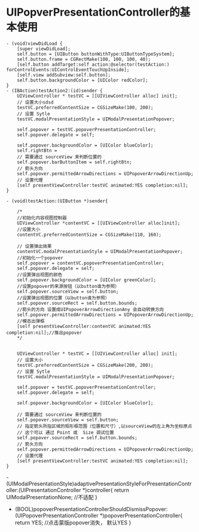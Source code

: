 # UIPopverPresentationController的基本使用

    - (void)viewDidLoad {
        [super viewDidLoad];
        self.button = [UIButton buttonWithType:UIButtonTypeSystem];
        self.button.frame = CGRectMake(100, 100, 100, 40);
        [self.button addTarget:self action:@selector(testAction:) forControlEvents:UIControlEventTouchUpInside];
        [self.view addSubview:self.button];
        self.button.backgroundColor = [UIColor redColor];
    }
    - (IBAction)testAction2:(id)sender {
        UIViewController * testVC = [[UIViewController alloc] init];
        // 设置大小sdsd
        testVC.preferredContentSize = CGSizeMake(100, 200);
        // 设置 Sytle
        testVC.modalPresentationStyle = UIModalPresentationPopover;

        self.popover = testVC.popoverPresentationController;
        self.popover.delegate = self;

        self.popover.backgroundColor = [UIColor blueColor];
        self.rightBtn =
        // 需要通过 sourceView 来判断位置的
        self.popover.barButtonItem = self.rightBtn;
        // 箭头方向
        self.popover.permittedArrowDirections = UIPopoverArrowDirectionUp;
        // 设置代理
        [self presentViewController:testVC animated:YES completion:nil];
    }

    - (void)testAction:(UIButton *)sender{

        /*
        //初始化内容视图控制器
        UIViewController *contentVC = [[UIViewController alloc]init];
        //设置大小
        contentVC.preferredContentSize = CGSizeMake(110, 160);

        // 设置弹出效果
        contentVC.modalPresentationStyle = UIModalPresentationPopover;
        //初始化一个popover
        self.popover = contentVC.popoverPresentationController;
        self.popover.delegate = self;
        //设置弹出视图的颜色
        self.popover.backgroundColor = [UIColor greenColor];
        //设置popover的来源按钮（以button谁为参照）
        self.popover.sourceView = self.button;
        //设置弹出视图的位置（以button谁为参照）
        self.popover.sourceRect = self.button.bounds;
        //箭头的方向 设置成UIPopoverArrowDirectionAny 会自动转换方向
        self.popover.permittedArrowDirections = UIPopoverArrowDirectionUp;
        //模态出弹框
        [self presentViewController:contentVC animated:YES completion:nil];//推出popover
        */


        UIViewController * testVC = [[UIViewController alloc] init];
        // 设置大小
        testVC.preferredContentSize = CGSizeMake(200, 200);
        // 设置 Sytle
        testVC.modalPresentationStyle = UIModalPresentationPopover;

        self.popover = testVC.popoverPresentationController;
        self.popover.delegate = self;

        self.popover.backgroundColor = [UIColor blueColor];

        // 需要通过 sourceView 来判断位置的
        self.popover.sourceView = self.button;
        // 指定箭头所指区域的矩形框范围（位置和尺寸）,以sourceView的左上角为坐标原点
        // 这个可以 通过 Point 或  Size 调试位置
        self.popover.sourceRect = self.button.bounds;
        // 箭头方向
        self.popover.permittedArrowDirections = UIPopoverArrowDirectionUp;
        // 设置代理
        [self presentViewController:testVC animated:YES completion:nil];
    }


-(UIModalPresentationStyle)adaptivePresentationStyleForPresentationController:(UIPresentationController *)controller{
    return UIModalPresentationNone; //不适配
}

- (BOOL)popoverPresentationControllerShouldDismissPopover:(UIPopoverPresentationController *)popoverPresentationController{
    return YES;   //点击蒙版popover消失， 默认YES
}
